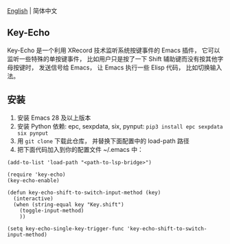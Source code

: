 [English](./README.md) | 简体中文

## Key-Echo
Key-Echo 是一个利用 XRecord 技术监听系统按键事件的 Emacs 插件， 它可以监听一些特殊的单按键事件， 比如用户只是按了一下 Shift 辅助键而没有按其他字母按键时， 发送信号给 Emacs， 让 Emacs 执行一些 Elisp 代码， 比如切换输入法。

## 安装

1. 安装 Emacs 28 及以上版本
2. 安装 Python 依赖: epc, sexpdata, six, pynput: `pip3 install epc sexpdata six pynput`
3. 用 `git clone` 下载此仓库， 并替换下面配置中的 load-path 路径
4. 把下面代码加入到你的配置文件 ~/.emacs 中：

```elisp
(add-to-list 'load-path "<path-to-lsp-bridge>")

(require 'key-echo)
(key-echo-enable)

(defun key-echo-shift-to-switch-input-method (key)
  (interactive)
  (when (string-equal key "Key.shift")
    (toggle-input-method)
    ))

(setq key-echo-single-key-trigger-func 'key-echo-shift-to-switch-input-method)
```

